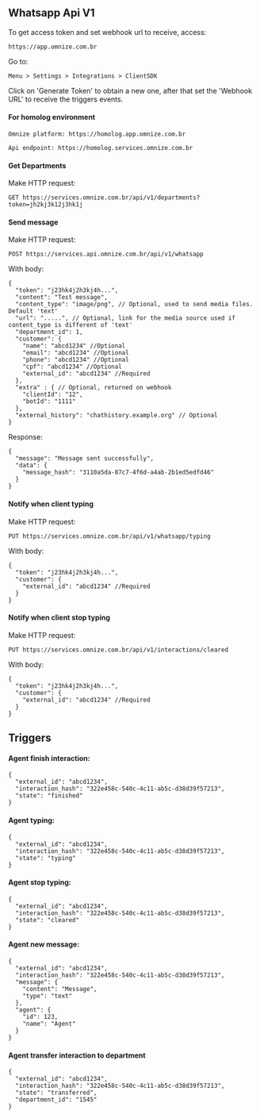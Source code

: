 ## Whatsapp Api V1
To get access token and set webhook url to receive, access:

    https://app.omnize.com.br

Go to:

    Menu > Settings > Integrations > ClientSDK

Click on 'Generate Token' to obtain a new one, after that set the 'Webhook URL' to receive the triggers events.

#### For homolog environment

    Omnize platform: https://homolog.app.omnize.com.br

    Api endpoint: https://homolog.services.omnize.com.br

#### Get Departments
Make HTTP request:

    GET https://services.omnize.com.br/api/v1/departments?token=jh2kj3k12j3hk1j


#### Send message
Make HTTP request:

    POST https://services.api.omnize.com.br/api/v1/whatsapp

With body:

    {
      "token": "j23hk4j2h3kj4h...",
      "content": "Test message",
      "content_type": "image/png", // Optional, used to send media files. Default 'text' 
      "url": ".....", // Optional, link for the media source used if content_type is different of 'text'
      "department_id": 1,
      "customer": {
        "name": "abcd1234" //Optional
        "email": "abcd1234" //Optional
        "phone": "abcd1234" //Optional
        "cpf": "abcd1234" //Optional
        "external_id": "abcd1234" //Required
      },
      "extra" : { // Optional, returned on webhook
        "clientId": "12",
        "botId": "1111"
      },
	  "external_history": "chathistory.example.org" // Optional
    }

Response:

    {
      "message": "Message sent successfully",
      "data": {
        "message_hash": "3110a5da-87c7-4f6d-a4ab-2b1ed5edfd46"
      }
    }

#### Notify when client typing
Make HTTP request:

    PUT https://services.omnize.com.br/api/v1/whatsapp/typing

With body:

    {
      "token": "j23hk4j2h3kj4h...",
      "customer": {
        "external_id": "abcd1234" //Required
      }
    }

#### Notify when client stop typing
Make HTTP request:

    PUT https://services.omnize.com.br/api/v1/interactions/cleared

With body:

    {
      "token": "j23hk4j2h3kj4h...",
      "customer": {
        "external_id": "abcd1234" //Required
      }
    }

## Triggers

####  Agent finish interaction:

    {
      "external_id": "abcd1234",
      "interaction_hash": "322e458c-540c-4c11-ab5c-d38d39f57213",
      "state": "finished"
    }

####  Agent typing:

    {
      "external_id": "abcd1234",
      "interaction_hash": "322e458c-540c-4c11-ab5c-d38d39f57213",
      "state": "typing"
    }

####  Agent stop typing:

    {
      "external_id": "abcd1234",
      "interaction_hash": "322e458c-540c-4c11-ab5c-d38d39f57213",
      "state": "cleared"
    }

#### Agent new message:

    {
      "external_id": "abcd1234",
      "interaction_hash": "322e458c-540c-4c11-ab5c-d38d39f57213",
      "message": {
        "content": "Message",
        "type": "text"
      },
      "agent": { 
        "id": 123, 
        "name": "Agent" 
      }
    }
    
#### Agent transfer interaction to department

    { 
      "external_id": "abcd1234", 
      "interaction_hash": "322e458c-540c-4c11-ab5c-d38d39f57213", 
      "state": "transferred", 
      "department_id": "1545" 
    }
